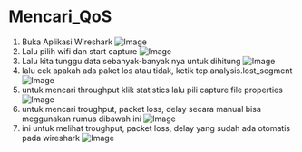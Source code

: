 # Mencari_QoS

1. Buka Aplikasi Wireshark 
![Image](https://github.com/user-attachments/assets/8e8bf7e7-4930-4bf3-b729-fa4d4b96ad25)
2. Lalu pilih wifi dan start capture
![Image](https://github.com/user-attachments/assets/7108d932-2e56-4dc3-b4d2-bc7d7dfde616)
3. Lalu kita tunggu data sebanyak-banyak nya untuk dihitung
![Image](https://github.com/user-attachments/assets/451af292-8940-4d5b-87c6-deddcc847691)
4. lalu cek apakah ada paket los atau tidak, ketik tcp.analysis.lost_segment
![Image](https://github.com/user-attachments/assets/68e9d67c-4731-4212-b507-1a953cc0a2f5)
5. untuk mencari throughput klik statistics lalu pili capture file properties
![Image](https://github.com/user-attachments/assets/8eafca18-f72a-4cd9-a3ae-a1500fecb7c2)
6. untuk mencari troughput, packet loss, delay secara manual bisa meggunakan rumus dibawah ini
![Image](https://github.com/user-attachments/assets/96f97709-5899-4989-a360-100a56cdaed4)
7. ini untuk melihat troughput, packet loss, delay yang sudah ada otomatis pada wireshark
![Image](https://github.com/user-attachments/assets/b7f9bc28-5fb2-4c17-8e96-74258c4b5d27)

